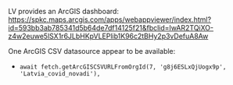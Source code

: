 LV provides an ArcGIS dashboard: https://spkc.maps.arcgis.com/apps/webappviewer/index.html?id=593bb3ab785341d5b64de7df14125f21&fbclid=IwAR2TQiXO-z4w2euwe5lSX1r6JLbHKpVLEPlib1K96c2tBHy2p3vDefuA8Aw

One ArcGIS CSV datasource appear to be available:

- `await fetch.getArcGISCSVURLFromOrgId(7, 'g8j6ESLxQjUogx9p', 'Latvia_covid_novadi'),`
